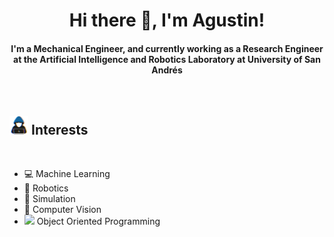 
<h1 align="center">Hi there 👋, I'm Agustin!</h1>

<h4 align="center">I'm a Mechanical Engineer, and currently working as a Research Engineer at the Artificial Intelligence and Robotics Laboratory at University of San Andrés</h4>


<br>

	
## <picture><img src = "https://github.com/0xAbdulKhalid/0xAbdulKhalid/raw/main/assets/mdImages/about_me.gif" width = 30px></picture> **Interests**
<br>

- :computer: Machine Learning
- :robot: Robotics
- :dna: Simulation
- :eyes: Computer Vision
- <img src="https://media2.giphy.com/media/QssGEmpkyEOhBCb7e1/giphy.gif?cid=ecf05e47a0n3gi1bfqntqmob8g9aid1oyj2wr3ds3mg700bl&rid=giphy.gif" width ="15"> Object Oriented Programming






